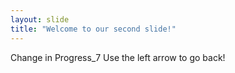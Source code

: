 ```yaml
---
layout: slide
title: "Welcome to our second slide!"
---
```

Change in Progress_7
Use the left arrow to go back!
